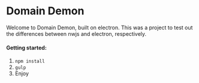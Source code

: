 # Domain Demon

Welcome to Domain Demon, built on electron.  This was a project to test out the differences between nwjs and electron, respectively.

#### Getting started:
1. `npm install`
2. `gulp`
3. Enjoy
